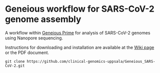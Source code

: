 # Geneious workflow for SARS-CoV-2 genome assembly
A workflow within [Geneious Prime](https://www.geneious.com/) for analysis of SARS-CoV-2 genomes using Nanopore sequencing.

Instructions for downloading and installation are available at the [Wiki page](https://github.com/clinical-genomics-uppsala/Geneious_SARS-CoV-2/wiki) or the PDF document.

```
git clone https://github.com/clinical-genomics-uppsala/Geneious_SARS-CoV-2.git
```
